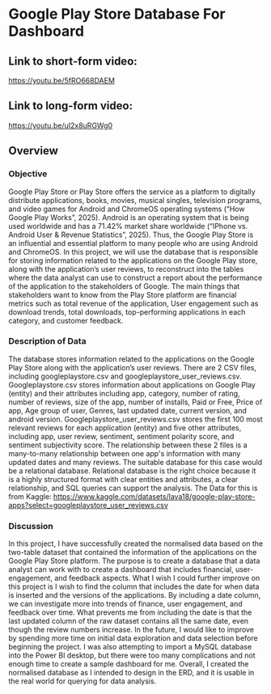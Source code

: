 # Google Play Store Database For Dashboard
## Link to short-form video: 
https://youtu.be/5fRO668DAEM
## Link to long-form video: 
https://youtu.be/uI2x8uRGWg0

## Overview
### Objective
Google Play Store or Play Store offers the service as a platform to digitally distribute applications, books, movies, musical singles, television programs, and video games for Android and ChromeOS operating systems (“How Google Play Works”, 2025). 
Android is an operating system that is being used worldwide and has a 71.42% market share worldwide (“IPhone vs. Android User & Revenue Statistics”, 2025). Thus, the Google Play Store is an influential and essential platform to many people who are using Android and ChromeOS. 
In this project, we will use the database that is responsible for storing information related to the applications on the Google Play store, along with the application’s user reviews, to reconstruct into the tables where the data analyst can use to construct a report about the performance of the application to the stakeholders of Google. 
The main things that stakeholders want to know from the Play Store platform are financial metrics such as total revenue of the application, User engagement such as download trends, total downloads, top-performing applications in each category, and customer feedback.

### Description of Data
The database stores information related to the applications on the Google Play Store along with the application’s user reviews. 
There are 2 CSV files, including googleplaystore.csv and googleplaystore_user_reviews.csv. Googleplaystore.csv stores information about applications on Google Play (entity) and their attributes including app, category, number of rating, number of reviews, size of the app, number of installs, Paid or Free, Price of app, Age group of user, Genres, last updated date, current version, and android version. 
Googleplaystore_user_reviews.csv stores the first 100 most relevant reviews for each application (entity) and five other attributes, including app, user review, sentiment, sentiment polarity score, and sentiment subjectivity score. The relationship between these 2 files is a many-to-many relationship between one app's information with many updated dates and many reviews.
The suitable database for this case would be a relational database. Relational database is the right choice because it is a highly structured format with clear entities and attributes, a clear relationship, and SQL queries can support the analysis. The Data for this is from Kaggle: https://www.kaggle.com/datasets/lava18/google-play-store-apps?select=googleplaystore_user_reviews.csv

### Discussion
In this project, I have successfully created the normalised data based on the two-table dataset that contained the information of the applications on the Google Play Store platform. 
The purpose is to create a database that a data analyst can work with to create a dashboard that includes financial, user-engagement, and feedback aspects. 
What I wish I could further improve on this project is I wish to find the column that includes the date for when data is inserted and the versions of the applications. 
By including a date column, we can investigate more into trends of finance, user engagement, and feedback over time. What prevents me from including the date is that the last updated column of the raw dataset contains all the same date, even though the review numbers increase. 
In the future, I would like to improve by spending more time on initial data exploration and data selection before beginning the project. I was also attempting to import a MySQL database into the Power BI desktop, but there were too many complications and not enough time to create a sample dashboard for me. 
Overall, I created the normalised database as I intended to design in the ERD, and it is usable in the real world for querying for data analysis.
